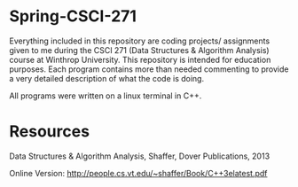 # Spring-CSCI-271

Everything included in this repository are coding projects/ assignments given to me during the CSCI 271 (Data Structures & Algorithm Analysis) course at Winthrop University. This repository is intended for education purposes. Each program contains more than needed commenting to provide a very detailed description of what the code is doing.  

All programs were written on a linux terminal in C++. 

# Resources 

Data Structures & Algorithm Analysis, Shaffer, Dover Publications, 2013

Online Version: http://people.cs.vt.edu/~shaffer/Book/C++3elatest.pdf
